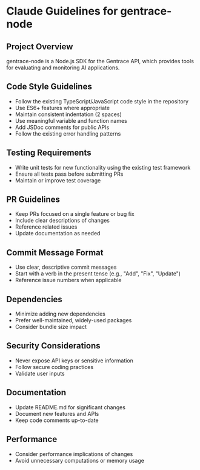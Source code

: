 # Claude Guidelines for gentrace-node

## Project Overview
gentrace-node is a Node.js SDK for the Gentrace API, which provides tools for evaluating and monitoring AI applications.

## Code Style Guidelines
- Follow the existing TypeScript/JavaScript code style in the repository
- Use ES6+ features where appropriate
- Maintain consistent indentation (2 spaces)
- Use meaningful variable and function names
- Add JSDoc comments for public APIs
- Follow the existing error handling patterns

## Testing Requirements
- Write unit tests for new functionality using the existing test framework
- Ensure all tests pass before submitting PRs
- Maintain or improve test coverage

## PR Guidelines
- Keep PRs focused on a single feature or bug fix
- Include clear descriptions of changes
- Reference related issues
- Update documentation as needed

## Commit Message Format
- Use clear, descriptive commit messages
- Start with a verb in the present tense (e.g., "Add", "Fix", "Update")
- Reference issue numbers when applicable

## Dependencies
- Minimize adding new dependencies
- Prefer well-maintained, widely-used packages
- Consider bundle size impact

## Security Considerations
- Never expose API keys or sensitive information
- Follow secure coding practices
- Validate user inputs

## Documentation
- Update README.md for significant changes
- Document new features and APIs
- Keep code comments up-to-date

## Performance
- Consider performance implications of changes
- Avoid unnecessary computations or memory usage

